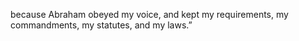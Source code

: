 because Abraham obeyed my voice, and kept my requirements, my commandments, my statutes, and my laws.”